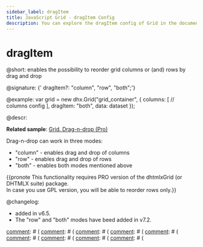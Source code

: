 ```yaml
---
sidebar_label: dragItem
title: JavaScript Grid - dragItem Config 
description: You can explore the dragItem config of Grid in the documentation of the DHTMLX JavaScript UI library. Browse developer guides and API reference, try out code examples and live demos, and download a free 30-day evaluation version of DHTMLX Suite 7.
---
```


# dragItem

@short: enables the possibility to reorder grid columns or (and) rows by drag and drop

@signature: {' dragItem?: "column", "row", "both";'}

@example:
var grid = new dhx.Grid("grid_container", {
    columns: [
		// columns config
	],
    dragItem: "both",
    data: dataset
});

@descr:

**Related sample**: [Grid. Drag-n-drop (Pro)](https://snippet.dhtmlx.com/zwc91d50)

Drag-n-drop can work in three modes:

- "column" - enables drag and drop of columns
- "row" - enables drag and drop of rows
- "both" - enables both modes mentioned above

{{pronote This functionality requires PRO version of the dhtmlxGrid (or DHTMLX suite) package. <br>In case you use GPL version, you will be able to reorder rows only.}}

@changelog:

- added in v6.5.
- The "row" and "both" modes have beed added in v7.2.

[comment]: # (@related: grid/initialization.md#initialize-grid grid/configuration.md#drag-n-drop-inside-the-grid)

[comment]: # (@relatedapi:)
[comment]: # ([](grid/api/grid_aftercolumndrag_event.md)
[comment]: # ([](grid/api/grid_aftercolumndrop_event.md)
[comment]: # ([](grid/api/grid_beforecolumndrag_event.md)
[comment]: # ([](grid/api/grid_beforecolumndrop_event.md)
[comment]: # ([](grid/api/grid_cancolumndrop_event.md)
[comment]: # ([](grid/api/grid_cancelcolumndrop_event.md)
[comment]: # ([](grid/api/grid_dragcolumnin_event.md)
[comment]: # ([](grid/api/grid_dragcolumnout_event.md)
[comment]: # ([](grid/api/grid_dragcolumnstart_event.md)
